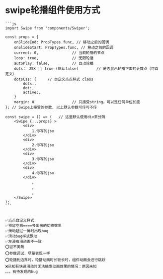 
# swipe轮播组件使用方式
    ```js
    import Swipe from 'components/Swiper';

    const props = {
        onSlideEnd: PropTypes.func, // 移动之后的回调
        onSlideStart: PropTypes.func, // 移动之前的回调
        current: 0,               // 当前轮播的节点
        loop: true,               // 无限轮播
        autoPlay: false,          // 自动轮播
        dots： JSX || true (默认false)        // 是否显示轮播下面的计数点（可自定义）
        dotsCss: {     // 自定义点点样式 class
            dots:,
            dot:,
            active:,
        }
        margin: 0                 // 只接受string，可以是任何单位长度
    }; // Swipe上接受的参数, 以上默认参数可传可不传

    const swipe = () => (   // 这里默认使用div来分隔
        <Swipe {...props} >
            <div>
                1.你写的jsx
            </div>
            <div>
                2.你写的jsx
            </div>
            <div>
                3.你写的jsx
            </div>
            <div>
                4.你写的jsx
            </div>
                。
                。
                。
        </Swipe>
    );
    ```


    ✅点点自定义样式
    ✅预留空白====多出来的切换效果
    ✅滑动超过一屏时出现bug
    ✅滑动bug样式飘动
    ✅左滑右滑动画不一致
    ⭕️岂不美哉
    ⭕️参数调试，尽量表现一样
    ⭕️轮播到边界时，轮播动画时长较长时，组件动画会进行跳跃    
    ❌已知有快速滑动时无法触发动画效果的情况：原因未知
    。。。有待发现的bug

